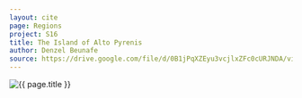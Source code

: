 ```yaml
---
layout: cite
page: Regions
project: S16
title: The Island of Alto Pyrenis
author: Denzel Beunafe
source: https://drive.google.com/file/d/0B1jPqXZEyu3vcjlxZFc0cURJNDA/view?usp=sharing
---
```

![{{ page.title }}](/projects/S16/regions/EnneaMapBasic.png)
